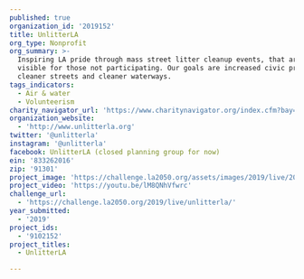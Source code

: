 ```yaml
---
published: true
organization_id: '2019152'
title: UnlitterLA
org_type: Nonprofit
org_summary: >-
  Inspiring LA pride through mass street litter cleanup events, that are highly
  visible for those not participating. Our goals are increased civic pride,
  cleaner streets and cleaner waterways.
tags_indicators:
  - Air & water
  - Volunteerism
charity_navigator_url: 'https://www.charitynavigator.org/index.cfm?bay=search.profile&ein=833262016'
organization_website:
  - 'http://www.unlitterla.org'
twitter: '@unlitterla'
instagram: '@unlitterla'
facebook: UnlitterLA (closed planning group for now)
ein: '833262016'
zip: '91301'
project_image: 'https://challenge.la2050.org/assets/images/2019/live/2048-wide/unlitterla.jpg'
project_video: 'https://youtu.be/lM8QNhVfwrc'
challenge_url:
  - 'https://challenge.la2050.org/2019/live/unlitterla/'
year_submitted:
  - '2019'
project_ids:
  - '9102152'
project_titles:
  - UnlitterLA

---
```

